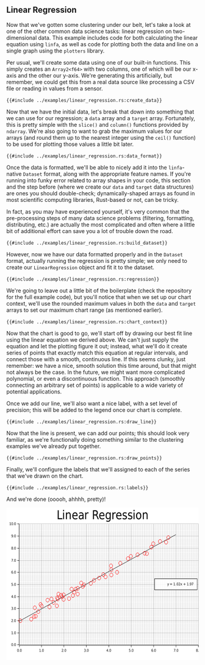 ## Linear Regression

Now that we've gotten some clustering under our belt, let's take a look at one of the other common data science tasks: linear regression on two-dimensional data. This example includes code for both calculating the linear equation using `linfa`, as well as code for plotting both the data and line on a single graph using the `plotters` library. 

Per usual, we'll create some data using one of our built-in functions. This simply creates an `Array2<f64>` with two columns, one of which will be our x-axis and the other our y-axis. We're generating this artificially, but remember, we could get this from a real data source like processing a CSV file or reading in values from a sensor.

```rust,no_run
{{#include ../examples/linear_regression.rs:create_data}}
```
Now that we have the initial data, let's break that down into something that we can use for our regression; a `data` array and a `target` array. Fortunately, this is pretty simple with the `slice()` and `column()` functions provided by `ndarray`. We're also going to want to grab the maximum values for our arrays (and round them up to the nearest integer using the `ceil()` function) to be used for plotting those values a little bit later. 

```rust,no_run
{{#include ../examples/linear_regression.rs:data_format}}
```

Once the data is formatted, we'll be able to nicely add it into the `linfa`-native `Dataset` format, along with the appropriate feature names. If you're running into funky error related to array shapes in your code, this section and the step before (where we create our `data` and `target` data structures) are ones you should double-check; dynamically-shaped arrays as found in most scientific computing libraries, Rust-based or not, can be tricky. 

In fact, as you may have experienced yourself, it's very common that the pre-processing steps of many data science problems (filtering, formatting, distributing, etc.) are actually the most complicated and often where a little bit of additional effort can save you a lot of trouble down the road.

```rust,no_run
{{#include ../examples/linear_regression.rs:build_dataset}}
```

However, now we have our data formatted properly and in the `Dataset` format, actually running the regression is pretty simple; we only need to create our `LinearRegression` object and fit it to the dataset. 

```rust,no_run
{{#include ../examples/linear_regression.rs:regression}}
```

We're going to leave out a little bit of the boilerplate (check the repository for the full example code), but you'll notice that when we set up our chart context, we'll use the rounded maximum values in both the `data` and `target` arrays to set our maximum chart range (as mentioned earlier).

```rust,no_run
{{#include ../examples/linear_regression.rs:chart_context}}
```

Now that the chart is good to go, we'll start off by drawing our best fit line using the linear equation we derived above. We can't just supply the equation and let the plotting figure it out; instead, what we'll do it create series of points that exactly match this equation at regular intervals, and connect those with a smooth, continuous line. If this seems clunky, just remember: we have a nice, smooth solution this time around, but that might not always be the case. In the future, we might want more complicated polynomial, or even a discontinuous function. This approach (smoothly connecting an arbitrary set of points) is applicable to a wide variety of potential applications.

Once we add our line, we'll also want a nice label, with a set level of precision; this will be added to the legend once our chart is complete.

```rust,no_run
{{#include ../examples/linear_regression.rs:draw_line}}
```

Now that the line is present, we can add our points; this should look very familiar, as we're functionally doing something similar to the clustering examples we've already put together. 

```rust,no_run
{{#include ../examples/linear_regression.rs:draw_points}}
```

Finally, we'll configure the labels that we'll assigned to each of the series that we've drawn on the chart.

```rust,no_run
{{#include ../examples/linear_regression.rs:labels}}
```

And we're done (ooooh, ahhhh, pretty)!

<img src="assets/linear_regression.png" alt="DBSCAN" width=600px height=400px align="middle">
